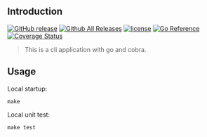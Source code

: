 ## Introduction

[![GitHub release](https://img.shields.io/github/release/elliotxx/go-cli-prototype.svg)](https://github.com/elliotxx/go-cli-prototype/releases)
[![Github All Releases](https://img.shields.io/github/downloads/elliotxx/go-cli-prototype/total.svg)](https://github.com/elliotxx/go-cli-prototype/releases)
[![license](https://img.shields.io/github/license/elliotxx/go-cli-prototype.svg)](https://github.com/elliotxx/go-cli-prototype/blob/master/LICENSE)
[![Go Reference](https://pkg.go.dev/badge/github.com/elliotxx/go-cli-prototype.svg)](https://pkg.go.dev/github.com/elliotxx/go-cli-prototype)
[![Coverage Status](https://coveralls.io/repos/github/elliotxx/go-cli-prototype/badge.svg)](https://coveralls.io/github/elliotxx/go-cli-prototype)

> This is a cli application with go and cobra.

## Usage
Local startup:
```
make
```

Local unit test:
```
make test
```